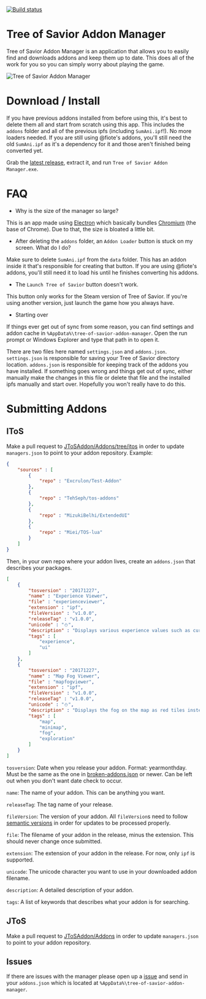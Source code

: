 [![Build status](https://ci.appveyor.com/api/projects/status/35usvf1vxx8vh7ld?svg=true)](https://ci.appveyor.com/project/MizukiBelhi/tree-of-savior-addon-manager)

# Tree of Savior Addon Manager

Tree of Savior Addon Manager is an application that allows you to easily find and downloads addons and keep them up to date. This does all of the work for you so you can simply worry about playing the game.

![Tree of Savior Addon Manager](http://i.imgur.com/H0uHx0R.gif)

# Download / Install

If you have previous addons installed from before using this, it's best to delete them all and start from scratch using this app. This includes the `addons` folder and all of the previous ipfs (including `SumAni.ipf`!). No more loaders needed. If you are still using @fiote's addons, you'll still need the old `SumAni.ipf` as it's a dependency for it and those aren't finished being converted yet.

Grab the [latest release](https://github.com/MizukiBelhi/Tree-of-Savior-Addon-Manager/releases), extract it, and run `Tree of Savior Addon Manager.exe`.

# FAQ

* Why is the size of the manager so large?

This is an app made using [Electron](http://electron.atom.io/) which basically bundles [Chromium](https://www.chromium.org/Home) (the base of Chrome). Due to that, the size is bloated a little bit.

* After deleting the `addons` folder, an `Addon Loader` button is stuck on my screen. What do I do?

Make sure to delete `SumAni.ipf` from the `data` folder. This has an addon inside it that's responsible for creating that button. If you are using @fiote's addons, you'll still need it to load his until he finishes converting his addons.

* The `Launch Tree of Savior` button doesn't work.

This button only works for the Steam version of Tree of Savior. If you're using another version, just launch the game how you always have.

* Starting over

If things ever get out of sync from some reason, you can find settings and addon cache in `%AppData%\tree-of-savior-addon-manager`. Open the run prompt or Windows Explorer and type that path in to open it.

There are two files here named `settings.json` and `addons.json`. `settings.json` is responsible for saving your Tree of Savior directory location. `addons.json` is responsible for keeping track of the addons you have installed. If something goes wrong and things get out of sync, either manually make the changes in this file or delete that file and the installed ipfs manually and start over. Hopefully you won't really have to do this.

# Submitting Addons

## IToS

Make a pull request to [JToSAddon/Addons/tree/itos](https://github.com/JTosAddon/Addons/tree/itos)  in order to update `managers.json` to point to your addon repository. Example:

```json
{
	"sources" : [
		{
			"repo" : "Excrulon/Test-Addon"
		},
		{
			"repo" : "TehSeph/tos-addons"
		},
		{
			"repo" : "MizukiBelhi/ExtendedUI"
		},
		{
			"repo" : "Miei/TOS-lua"
		}
	]
}
```

Then, in your own repo where your addon lives, create an `addons.json` that describes your packages.

```json
[
	{
		"tosversion" : "20171227",
		"name" : "Experience Viewer",
		"file" : "experienceviewer",
		"extension" : "ipf",
		"fileVersion" : "v1.0.0",
		"releaseTag" : "v1.0.0",
		"unicode" : "⛄",
		"description" : "Displays various experience values such as current experience, required experience, current percent, experience gained on last kill, kills til next level, experience per hour, and estimated time until level up.",
		"tags" : [
			"experience",
			"ui"
		]
	},
	{
		"tosversion" : "20171227",
		"name" : "Map Fog Viewer",
		"file" : "mapfogviewer",
		"extension" : "ipf",
		"fileVersion" : "v1.0.0",
		"releaseTag" : "v1.0.0",
		"unicode" : "⛄",
		"description" : "Displays the fog on the map as red tiles instead of the hard to see default fog. Makes exploration really easy!",
		"tags" : [
			"map",
			"minimap",
			"fog",
			"exploration"
		]
	}
]
```

`tosversion`: Date when you release your addon. Format: yearmonthday. Must be the same as the one in [broken-addons.json](https://github.com/MizukiBelhi/Addons/blob/master/broken-addons.json) or newer. Can be left out when you don't want date check to occur.

`name`: The name of your addon. This can be anything you want.

`releaseTag`: The tag name of your release.

`fileVersion`: The version of your addon. All `fileVersion`s need to follow [semantic versions](http://semver.org/) in order for updates to be processed properly.

`file`: The filename of your addon in the release, minus the extension. This should never change once submitted.

`extension`: The extension of your addon in the release. For now, only `ipf` is supported.

`unicode`: The unicode character you want to use in your downloaded addon filename.

`description`: A detailed description of your addon.

`tags`: A list of keywords that describes what your addon is for searching.

## JToS

Make a pull request to [JToSAddon/Addons](https://github.com/JToSAddon/Addons) in order to update `managers.json` to point to your addon repository.


## Issues

If there are issues with the manager please open up a [issue](https://github.com/MizukiBelhi/Tree-of-Savior-Addon-Manager/issues) and send in your `addons.json` which is located at `%AppData%\tree-of-savior-addon-manager`.
